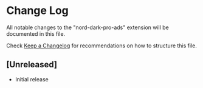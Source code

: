 # Change Log

All notable changes to the "nord-dark-pro-ads" extension will be documented in this file.

Check [Keep a Changelog](http://keepachangelog.com/) for recommendations on how to structure this file.

## [Unreleased]

- Initial release
